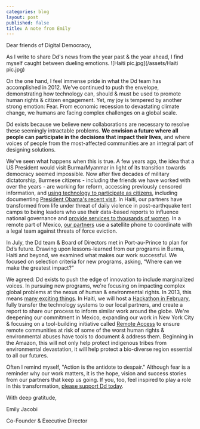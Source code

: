 ```yaml
---
categories: blog
layout: post
published: false
title: A note from Emily
---
```


Dear friends of Digital Democracy,

As I write to share Dd's news from the year past & the year ahead, I find myself caught between dueling emotions.
![Haiti pic.jpg](/assets/Haiti pic.jpg)

On the one hand, I feel immense pride in what the Dd team has accomplished in 2012. We've continued to push the envelope, demonstrating how technology can, should & must be used to promote human rights & citizen engagement. Yet, my joy is tempered by another strong emotion: Fear. From economic recession to devastating climate change, we humans are facing complex challenges on a global scale.

Dd exists because we believe new collaborations are necessary to resolve these seemingly intractable problems. **We envision a future where all people can participate in the decisions that impact their lives**, and where voices of people from the most-affected communities are an integral part of designing solutions.

We've seen what happens when this is true. A few years ago, the idea that a US President would visit Burma/Myanmar in light of its transition towards democracy seemed impossible. Now after five decades of military dictatorship, Burmese citizens - including the friends we have worked with over the years - are working for reform, accessing previously censored information, and [using technology to participate as citizens](http://www.huffingtonpost.com/emily-jacobi/burma-myanmar-technology_b_1291110.html), including documenting [President Obama's recent visit](http://www.wsj.com/news/articles/SB10001424127887323353204578128250560008208?mg=reno64-wsj&url=http%3A%2F%2Fonline.wsj.com%2Farticle%2FSB10001424127887323353204578128250560008208.html). In Haiti, our partners have transformed from life under threat of daily violence in post-earthquake tent camps to being leaders who use their data-based reports to influence national governance and [provide services to thousands of women](http://www.digital-democracy.org/blog/572-call-center-in-haiti-now-open-24-hours/). In a remote part of Mexico, [our partners](http://www.digital-democracy.org/blog/reporting-back-from-chiapas-mexico/) use a satellite phone to coordinate with a legal team against threats of force eviction.

In July, the Dd team & Board of Directors met in Port-au-Prince to plan for Ddʼs future. Drawing upon lessons-learned from our programs in Burma, Haiti and beyond, we examined what makes our work successful. We focused on selection criteria for new programs, asking, “Where can we make the greatest impact?”

We agreed: Dd exists to push the edge of innovation to include marginalized voices. In pursuing new programs, we're focusing on impacting complex global problems at the nexus of human & environmental rights. In 2013, this means [many exciting things](http://www.digital-democracy.org/blog/mapping-injustice-the-three-areas-of-work-for-dde28099s-next-steps/). In Haiti, we will host a [Hackathon in February](http://www.digital-democracy.org/blog/upcoming-haiti-hackathon-from-local-solutions-to-national-systems/), fully transfer the technology systems to our local partners, and create a report to share our process to inform similar work around the globe. We're deepening our commitment in Mexico, expanding our work in New York City & focusing on a tool-building initiative called [Remote Access](http://www.digital-democracy.org/blog/remote-access-connecting-threatened-communities/) to ensure remote communities at risk of some of the worst human rights & environmental abuses have tools to document & address them. Beginning in the Amazon, this will not only help protect indigenous tribes from environmental devastation, it will help protect a bio-diverse region essential to all our futures.

Often I remind myself, "Action is the antidote to despair." Although fear is a reminder why our work matters, it is the hope, vision and success stories from our partners that keep us going. If you, too, feel inspired to play a role in this transformation, [please support Dd today](http://www.digital-democracy.org/donate/).

With deep gratitude,

Emily Jacobi

Co-Founder & Executive Director
